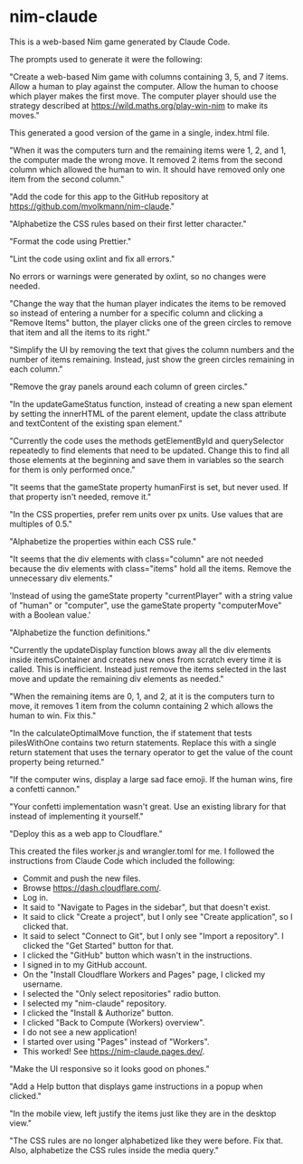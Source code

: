 # nim-claude

This is a web-based Nim game generated by Claude Code.

The prompts used to generate it were the following:

"Create a web-based Nim game with columns containing 3, 5, and 7 items.
Allow a human to play against the computer.
Allow the human to choose which player makes the first move.
The computer player should use the strategy described at
https://wild.maths.org/play-win-nim to make its moves."

This generated a good version of the game in a single, index.html file.

"When it was the computers turn and the remaining items were
1, 2, and 1, the computer made the wrong move. It removed
2 items from the second column which allowed the human to win.
It should have removed only one item from the second column."

"Add the code for this app to the GitHub repository at
https://github.com/mvolkmann/nim-claude."

"Alphabetize the CSS rules based on their first letter character."

"Format the code using Prettier."

"Lint the code using oxlint and fix all errors."

No errors or warnings were generated by oxlint, so no changes were needed.

"Change the way that the human player indicates the items to be removed
so instead of entering a number for a specific column and
clicking a "Remove Items" button, the player clicks one of the green circles
to remove that item and all the items to its right."

"Simplify the UI by removing the text that gives the
column numbers and the number of items remaining. Instead,
just show the green circles remaining in each column."

"Remove the gray panels around each column of green circles."

"In the updateGameStatus function, instead of creating a new span element
by setting the innerHTML of the parent element,
update the class attribute and textContent of the existing span element."

"Currently the code uses the methods getElementById and querySelector
repeatedly to find elements that need to be updated.
Change this to find all those elements at the beginning and
save them in variables so the search for them is only performed once."

"It seems that the gameState property humanFirst is set, but never used.
If that property isn't needed, remove it."

"In the CSS properties, prefer rem units over px units.
Use values that are multiples of 0.5."

"Alphabetize the properties within each CSS rule."

"It seems that the div elements with class="column" are not needed
because the div elements with class="items" hold all the items.
Remove the unnecessary div elements."

'Instead of using the gameState property "currentPlayer"
with a string value of "human" or "computer",
use the gameState property "computerMove" with a Boolean value.'

"Alphabetize the function definitions."

"Currently the updateDisplay function blows away all the div elements inside
itemsContainer and creates new ones from scratch every time it is called.
This is inefficient. Instead just remove the items selected in the last move
and update the remaining div elements as needed."

"When the remaining items are 0, 1, and 2, at it is the computers turn to move,
it removes 1 item from the column containing 2 which allows the human to win.
Fix this."

"In the calculateOptimalMove function, the if statement that
tests pilesWithOne contains two return statements.
Replace this with a single return statement that uses the ternary operator
to get the value of the count property being returned."

"If the computer wins, display a large sad face emoji.
If the human wins, fire a confetti cannon."

"Your confetti implementation wasn't great. Use an
existing library for that instead of implementing it yourself."

"Deploy this as a web app to Cloudflare."

This created the files worker.js and wrangler.toml for me.
I followed the instructions from Claude Code which included the following:

- Commit and push the new files.
- Browse https://dash.cloudflare.com/.
- Log in.
- It said to "Navigate to Pages in the sidebar", but that doesn't exist.
- It said to click "Create a project", but I only see "Create application",
  so I clicked that.
- It said to select "Connect to Git", but I only see "Import a repository".
  I clicked the "Get Started" button for that.
- I clicked the "GitHub" button which wasn't in the instructions.
- I signed in to my GitHub account.
- On the "Install Cloudflare Workers and Pages" page, I clicked my username.
- I selected the "Only select repositories" radio button.
- I selected my "nim-claude" repository.
- I clicked the "Install & Authorize" button.
- I clicked "Back to Compute (Workers) overview".
- I do not see a new application!
- I started over using "Pages" instead of "Workers".
- This worked! See https://nim-claude.pages.dev/.

"Make the UI responsive so it looks good on phones."

"Add a Help button that displays game instructions in a popup when clicked."

"In the mobile view, left justify the items
just like they are in the desktop view."

"The CSS rules are no longer alphabetized like they were before. Fix that.
Also, alphabetize the CSS rules inside the media query."
